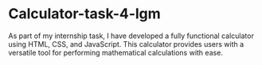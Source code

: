 # Calculator-task-4-lgm
As part of my internship task, I have developed a fully functional calculator using HTML, CSS, and JavaScript. This calculator provides users with a versatile tool for performing mathematical calculations with ease.
